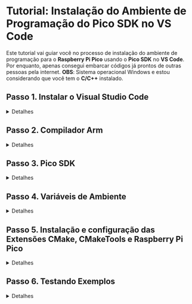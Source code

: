 # Tutorial: Instalação do Ambiente de Programação do Pico SDK no VS Code

Este tutorial vai guiar você no processo de instalação do ambiente de programação para o **Raspberry Pi Pico** usando o **Pico SDK** no **VS Code**.  
Por enquanto, apenas consegui embarcar códigos já prontos de outras pessoas pela internet. **OBS**: Sistema operacional Windows e estou considerando que você tem o **C/C++** instalado.

## Passo 1. Instalar o Visual Studio Code

<details>
  <summary>Detalhes</summary>
  - Baixe o Visual Studio Code no [site oficial](https://code.visualstudio.com/).  
  - Siga o assistente de instalação para a sua plataforma (Windows, macOS ou Linux).  
  
</details>

## Passo 2. Compilador Arm

<details>
  <summary>Detalhes</summary>
  - Baixe AArch32 bare-metal no formato .exe (executável). Link: https://developer.arm.com/downloads/-/arm-gnu-toolchain-downloads  
  - Cuidado que no final da instalação é importante você marcar a caixinha declarando que você deseja adicionar as variáveis de ambiente (Add Path to Environment Variable).  
  
  ![gnu arm](BitDogLab/img/AArch32%20bare-metal.png)
</details>

## Passo 3. Pico SDK

<details>
  <summary>Detalhes</summary>
  - Acesse o repositório: https://github.com/raspberrypi/pico-setup-windows/releases/tag/v1.5.1.  
  - Clique em last release na direita inferior.  
  - Baixe a última versão standalone no formato .exe  
  - Abra o instalador como administrador e anote o local da instalação em algum canto.  
  - No final, escolha uma pasta de fácil acesso para você colocar os exemplos (blink, pwm, etc...) para que você possa testar ou aprender.  
  
  img
</details>

## Passo 4. Variáveis de Ambiente

<details>
  <summary>Detalhes</summary>
  - Segure o botão Windows e aperte R.  
  - No campo de texto escreva **sysdm.cpl**, vá em **Avançados** e **Variáveis de Ambiente**.  
  - A partir daqui, você vai encontrar dois campos: um das variáveis do usuário e outro das variáveis do sistema.  
  - Em ambos você vai seguir o mesmo processo: primeiro clique em **Novo**.  
  - Irá aparecer dois campos:  
    - Em **Nome da variável** você irá inserir "PIKO_SDK_PATH" (sem aspas).  
    - Em **Valor da variável** você irá inserir o diretório de onde você fez a instalação do pico-sdk (Exemplo: **C:\Program Files\Raspberry Pi\Pico SDK v1.5.1**).  
  - Confirme e, novamente, vamos clicar em **Novo**.  
  - Em **Nome da variável** você irá inserir "PICO_TOOLCHAIN_PATH" (sem aspas).  
  - Em **Valor da variável** você irá inserir o diretório do pico-sdk propriamente dito (Exemplo: **C:\Program Files\Raspberry Pi\Pico SDK v1.5.1\pico-sdk**).  
  - Agora que você fez isso em variáveis de usuário, faça o mesmo processo em variáveis do sistema.  
  - Só faça esse processo caso as variáveis de ambiente ("PIKO_SDK_PATH" e "PICO_TOOLCHAIN_PATH") não estiverem listadas.  
  
  img
</details>

## Passo 5. Instalação e configuração das Extensões CMake, CMakeTools e Raspberry Pi Pico

<details>
  <summary>Detalhes</summary>
  - Abra o VSCode, vá no ícone de extensões e instale o **CMake** e **CMakeTools**:  
  
  img
  
  - O **CMakeTools** precisa ser configurado. Clique na engrenagem que aparece na tela do plug-in e selecione **Settings**.  
  - Procure pelo nome **CMake Path** e confirme que está escrito "cmake" (sem aspas).  
  
  img
  
  - Logo em baixo está "CMake: Configure Environment". Caso não haja nenhuma linha adicionada, clique em **Add** e adicione o item "PICO_SDK_PATH" (sem aspas) e, em **Value**, o diretório de instalação (Exemplo: **C:\Program Files\Raspberry Pi\Pico SDK v1.5.1**).  
  
  img
  
  - Agora busque por **generator** e escreva "NMake Makefiles" (sem aspas).  
  
  img
  
  - De volta ao menu de extensões, procure por **Raspberry Pi Pico** e instale.  
  
  img
</details>

## Passo 6. Testando Exemplos

<details>
  <summary>Detalhes</summary>
  - 
</details>
